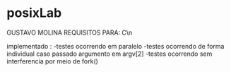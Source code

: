# posixLab
GUSTAVO MOLINA
REQUISITOS PARA: C\n

implementado :
  -testes ocorrendo em paralelo
  -testes ocorrendo de forma individual caso passado argumento em argv[2]
  -testes ocorrendo sem interferencia por meio de fork()
